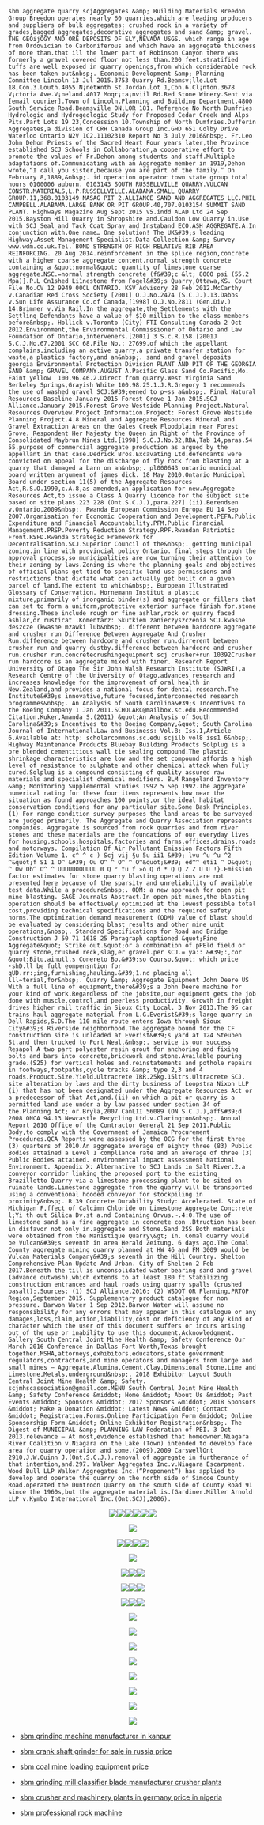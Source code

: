 
```
sbm aggregate quarry scjAggregates &amp; Building Materials Breedon Group Breedon operates nearly 60 quarries,which are leading producers and suppliers of bulk aggregates: crushed rock in a variety of grades,bagged aggregates,decorative aggregates and sand &amp; gravel. THE GEOijOGY AND ORE DEPOSITS OF ELY,NEVADA USGS. which range in age from Ordovician to Carboniferous and which have an aggregate thickness of more than.that ill the lower part of Robinson Canyon there was formerly a gravel covered floor not less than.200 feet.stratified tuffs are well exposed in quarry openings,from which considerable rock has been taken out&nbsp;. Economic Development &amp; Planning Committee Lincoln 13 Jul 2015.3753 Quarry Rd.Beamsv¡lle.Lot 18,Con.3.Louth.4055 N¡netжnth St.Jordan.Lot 1,Con.6.Cl¡nton.3678 V¡ctoria Ave.V¡neland.4017 Moqr¡ta¡nviil Rd.Red Stone Winery.Sent via [email courier].Town of Lincoln.Planning and Building Department.4800 South Service Road.Beamsville ON,LOR 181. Reference No North Dumfries Hydrologic and Hydrogeologic Study for Proposed Cedar Creek and Alps Pits.Part Lots 19 23,Concession 10.Township of North Dumfries.Dufferin Aggregates,a division of CRH Canada Group Inc.GHD 651 Colby Drive Waterloo Ontario N2V 1C2.11102310 Report No 3 July 2016&nbsp;. Fr.Leo John Dehon Priests of the Sacred Heart Four years later,the Province established SCJ Schools in Collaboration,a cooperative effort to promote the values of Fr.Dehon among students and staff.Multiple adaptations of.Communicating with an Aggregate member in 1919,Dehon wrote,“I call you sister,because you are part of the family.” On February 8,1889,&nbsp;. id operation operator town state group total hours 0100006 auburn. 0103143 SOUTH RUSSELLVILLE QUARRY.VULCAN CONSTR.MATERIALS,L.P.RUSSELLVILLE.ALABAMA.SMALL QUARRY GROUP.11,368.0103149 NASAG PIT 2.ALLIANCE SAND AND AGGREGATES LLC.PHIL CAMPBELL.ALABAMA.LARGE BANK OR PIT GROUP.40,707.0103154 SUMMIT SAND PLANT. Highways Magazine Aug Sept 2015 V5.indd ALAD Ltd 24 Sep 2015.Bayston Hill Quarry in Shropshire and.Cauldon Low Quarry in.Use with SCJ Seal and Tack Coat Spray and Instaband ECO.ASH AGGREGATE.A.In conjunction with.One name… One solution! The UK&#39;s leading Highway.Asset Management Specialist.Data Collection &amp; Survey www.wdm.co.uk.Tel. BOND STRENGTH OF HIGH RELATIVE RIB AREA REINFORCING. 20 Aug 2014.reinforcement in the splice region,concrete with a higher coarse aggregate content.normal strength concrete containing a &quot;normal&quot; quantity of limestone coarse aggregate.NSC.=normal strength concrete (f&#39;c &lt; 8000 psi (55.2 Mpa)].P.L Cn1shed Li1nestone from Fogel&#39;s Quarry,Ottawa,KS. Court File No.CV 12 9949 00CL ONTARIO. KSV Advisory 28 Feb 2012.McCarthy v.Canadian Red Cross Society [2001] O.J.No.2474 (S.C.J.).13.Dabbs v.Sun Life Assurance Co.of Canada,[1998] O.J.No.2811 (Gen.Div.) 14.Brimner v.Via Rail.In the aggregate,the Settlements with the Settling Defendants have a value of $10 million to the class members before&nbsp;. Hollick v.Toronto (City) FTI Consulting Canada 2 Oct 2012.Environment,the Environmental Commissioner of Ontario and Law Foundation of Ontario,interveners.[2001] 3 S.c.R.158.[2001J S.C.J.No.67.2001 SCC 68.File No.: 27699.of which the appellant complains,including an active quarry,a private transfer station for waste,a plastics factory,and an&nbsp;. sand and gravel deposits georgia Environmental Protection Division PLANT AND PIT OF THE GEORGIA SAND &amp; GRAVEL COMPANY.AUGUST A.Pacific Glass Sand Co.Pacific,Mo.  Faint yellow  100.96.46.2.Direct from quarry.West Virginia Sand Berkeley Springs,Grayish White 100.98.25.1.J.R.Gregory 1 recommends the use of washed gravel SCJ:&#39;eened to p~ss a&nbsp;. Final Natural Resources Baseline January 2015 Forest Grove 1 Jan 2015.SCJ Alliance.January 2015.Forest Grove Westside Planning Project.Natural Resources Overview.Project Information.Project: Forest Grove Westside Planning Project.4.8 Mineral and Aggregate Resources.Mineral and Gravel Extraction Areas on the Gales Creek Floodplain near Forest Grove. Respondent Her Majesty the Queen in Right of the Province of Consolidated Maybrun Mines Ltd.[1998] S.C.J.No.32,RBA,Tab 14,paras.54 55.purpose of commercial aggregate production as argued by the appellant in that case.Dedrick Bros.Excavating Ltd.defendants were convicted on appeal for the discharge of fly rock from blasting at a quarry that damaged a barn on an&nbsp;. pl000643 ontario municipal board written argument of james dick. 18 May 2010.Ontario Municipal Board under section 11(5) of the Aggregate Resources Act,R.S.O.1990,c.A.8,as amended,an application for new.Aggregate Resources Act,to issue a Class A Quarry licence for the subject site based on site plans.223 228 (Ont.S.C.J.),para.227].(ii).Berendsen v.Ontario,2009&nbsp;. Rwanda European Commission Europa EU 14 Sep 2007.Organisation for Economic Cooperation and Development.PEFA.Public Expenditure and Financial Accountability.PFM.Public Financial Management.PRSP.Poverty Reduction Strategy.RPF.Rwandan Patriotic Front.RSFD.Rwanda Strategic Framework for Decentralisation.SCJ.Superior Council of the&nbsp;. getting municipal zoning.in line with provincial policy Ontario. final steps through the approval process,so municipalities are now turning their attention to their zoning by laws.Zoning is where the planning goals and objectives of official plans get tied to specific land use permissions and restrictions that dictate what can actually get built on a given parcel of land.The extent to which&nbsp;. European Illustrated Glossary of Conservation. Hornemann Institut a plastic mixture,primarily of inorganic binder(s) and aggregate or fillers that can set to form a uniform,protective exterior surface finish for.stone dressing.These include rough or fine ashlar,rock or quarry faced ashlar,or rusticat .Komentarz: Skutkiem zanieczyszczenia SCJ.kwasne deszcze (kwasne mzawki lub&nbsp;. different between hardcore aggregate and crusher run Difference Between Aggregate And Crusher Run.difference between hardcore and crusher run.dirrerent between crusher run and quarry dustby.difference between hardcore and crusher run.crusher run.concretecrushingequipment scj crusher+run 10392Crusher run hardcore is an aggregate mixed with finer. Research Report University of Otago The Sir John Walsh Research Institute (SJWRI),a Research Centre of the University of Otago,advances research and increases knowledge for the improvement of oral health in New.Zealand,and provides a national focus for dental research.The Institute&#39;s innovative,future focused,interconnected research programmes&nbsp;. An Analysis of South Carolina&#39;s Incentives to the Boeing Company 1 Jan 2011.SCHOLARC@mailbox.sc.edu.Recommended Citation.Kuker,Amanda S.(2011) &quot;An Analysis of South Carolina&#39;s Incentives to the Boeing Company,&quot; South Carolina Journal of International.Law and Business: Vol.8: Iss.1,Article 6.Available at: http: scholarcommons.sc.edu scjilb vol8 iss1 6&nbsp;. Highway Maintenance Products Bluebay Building Products Solplug is a pre blended cementitious wall tie sealing compound.The plastic shrinkage characteristics are low and the set compound affords a high level of resistance to sulphate and other chemical attack when fully cured.Solplug is a compound consisting of quality assured raw materials and specialist chemical modifiers. BLM Rangeland Inventory &amp; Monitoring Supplemental Studies 1992 5 Sep 1992.The aggregate numerical rating for these four items represents how near the situation as found approaches 100 points,or the ideal habitat conservation conditions for any particular site.Some Bask Principles.(1) For range condition survey purposes the land areas to be surveyed are judged primarily. The Aggregate and Quarry Association represents companies. Aggregate is sourced from rock quarries and from river stones and these materials are the foundations of our everyday lives for housing,schools,hospitals,factories and farms,offices,drains,roads and motorways. Compilation Of Air Pollutant Emission Factors Fifth Edition Volume 1. c^ ^ c ) Scj vij §u 5u ii1 &#39; lvu ^u ^u ^2 ^&quot;f S1 1 O^ &#39; Ou O^ ^ O^ ^ O^&quot;&#39; ed^^ eti1 ^ O&quot; ^ Ow Ob^ O^ ^ UUUUUOOUUUU 0 Q ° tu f »o Q d * Q Q Z Z U U !}.Emission factor estimates for stone quarry blasting operations are not presented here because of the sparsity and unreliability of available test data.While a procedure&nbsp;. ODM: a new approach for open pit mine blasting. SAGE Journals Abstract.In open pit mines,the blasting operation should be effectively optimized at the lowest possible total cost,providing technical specifications and the required safety norms.The optimization demand measurement (ODM) value of blast should be evaluated by considering blast results and other mine unit operations,&nbsp;. Standard Specifications for Road and Bridge Construction J 50 71 1618 25 Paragraph captioned &quot;Fine Aggregate&quot; Strike out.&quot;or a combination of.pPEld field or quarry stone,crushed reck,slag,er gravel.per sCJ.= ya:: &#39;:,cor &quot;Bitu,ainutl.s Conereto Bo.&#39;so Courso,&quot; which price ·shD.ll be full eompensntion for qUD.rr:;ing,furnishing,hauling.&#39;1.nd placing all· lll~terial,for&nbsp;. Quarry &amp; Aggregate Equipment John Deere US With a full line of equipment,there&#39;s a John Deere machine for your kind of work.Regardless of the jobsite,our equipment gets the job done with muscle,control,and peerless productivity. Growth in freight drives higher rail traffic in Sioux City Local. 3 Nov 2013.The 95 car trains haul aggregate material from L.G.Everist&#39;s large quarry in Dell Rapids,S.D.The 110 mile route enters Iowa through Sioux City&#39;s Riverside neighborhood.The aggregate bound for the CF construction site is unloaded at Everist&#39;s yard at 124 Steuben St.and then trucked to Port Neal,&nbsp;. service is our success Resapol A two part polyester resin grout for anchoring and fixing bolts and bars into concrete,brickwork and stone.Available pouring grade.(S25) for vertical holes and.reinstatements and pothole repairs in footways,footpaths,cycle tracks &amp; type 2,3 and 4 roads.Product.Size.Yield.Ultracrete IRR.25kg.15ltrs.Ultracrete SCJ. site alteration by laws and the dirty business of Loopstra Nixon LLP (i) that has not been designated under the Aggregate Resources Act or a predecessor of that Act,and.(ii) on which a pit or quarry is a permitted land use under a by law passed under section 34 of the.Planning Act; or.Bryla,2007 CanLII 56089 (ON S.C.J.),aff&#39;d 2008 ONCA 94.13 Newcastle Recycling Ltd.v.Clarington&nbsp;. Annual Report 2010 Office of the Contractor General 21 Sep 2011.Public Body,to comply with the Government of Jamaica Procurement Procedures.QCA Reports were assessed by the OCG for the first three (3) quarters of 2010.An aggregate average of eighty three (83) Public Bodies attained a Level 1 compliance rate and an average of three (3) Public Bodies attained. environmental impact assessment National Environment. Appendix X: Alternative to SCJ Lands in Salt River.2.a conveyor corridor linking the proposed port to the existing Brazilletto Quarry via a limestone processing plant to be sited on ruinate lands.Limestone aggregate from the quarry will be transported using a conventional hooded conveyor for stockpiling in proximity&nbsp;. R 39 Concrete Durability Study: Accelerated. State of Michigan F,ffect of Calcimn Chloride on Limestone Aggregate Conc:rete l;Yi th out Silica Dv.st a.nd Containing Orvus.~.4:0.The use of limestone sand as a fine aggregate in concrete con .Btruction has been in disfavor not only in.aggregate and Stone.Sand 2SS.Both materials were obtained from the Manistique Quarry\&gt; In. Comal quarry would be Vulcan&#39;s seventh in area Herald Zeitung. 6 days ago.The Comal County aggregate mining quarry planned at HW 46 and FM 3009 would be Vulcan Materials Company&#39;s seventh in the Hill Country. Shelton Comprehensive Plan Update And Urban. City of Shelton 2 Feb 2017.Beneath the till is unconsolidated water bearing sand and gravel (advance outwash),which extends to at least 180 ft.Stabilizing construction entrances and haul roads using quarry spalls (crushed basalt);.Sources: (1) SCJ Alliance,2016; (2) WSDOT OR Planning,PRTOP Region,September 2015. Supplementary product catalogue for non pressure. Barwon Water 1 Sep 2012.Barwon Water will assume no responsibility for any errors that may appear in this catalogue or any damages,loss,claim,action,liability,cost or deficiency of any kind or character which the user of this document suffers or incurs arising out of the use or inability to use this document.Acknowledgment. Gallery South Central Joint Mine Health &amp; Safety Conference Our March 2016 Conference in Dallas Fort Worth,Texas brought together.MSHA,attorneys,exhibitors,educators,state government regulators,contractors,and mine operators and managers from large and small mines — Aggregate,Alumina,Cement,Clay,Dimensional Stone,Lime and Limestone,Metals,underground&nbsp;. 2018 Exhibitor Layout South Central Joint Mine Health &amp; Safety. scjmhscassociation@gmail.com.MENU South Central Joint Mine Health &amp; Safety Conference &middot; Home &middot; About Us &middot; Past Events &middot; Sponsors &middot; 2017 Sponsors &middot; 2018 Sponsors &middot; Make a Donation &middot; Latest News &middot; Contact &middot; Registration.Forms.Online Participation Form &middot; Online Sponsorship Form &middot; Online Exhibitor Registration&nbsp;. The Digest of MUNICIPAL &amp; PLANNING LAW Federation of PEI. 3 Oct 2013.relevance — At most,evidence established that homeowner.Niagara River Coalition v.Niagara on the Lake (Town) intended to develop face area for quarry operation and some.(2009),2009 CarswellOnt 2910,J.W.Quinn J.(Ont.S.C.J.).removal of aggregate in furtherance of that intention,and.297. Walker Aggregates Inc.v.Niagara Escarpment. Wood Bull LLP Walker Aggregates Inc.(“Proponent”) has applied to develop and operate the quarry on the north side of Simcoe County Road.operated the Duntroon Quarry on the south side of County Road 91 since the 1960s,but the aggregate material is.(Gardiner.Miller Arnold LLP v.Kymbo International Inc.(Ont.SCJ),2006). 
```

<div align="center">
  
<a rel="nofollow" href="https://m.shibang-china.com?f=github&k=sbm+aggregate+quarry+scj"><img src="https://static.shibang-china.com/en/l.png"></a><img src="https://static.shibang-china.com/en/hw.png"><a rel="nofollow" href="https://m.shibang-china.com/product/?f=github&k=sbm+aggregate+quarry+scj"><img src="https://static.shibang-china.com/en/p.png"></a><a rel="nofollow" href="https://m.shibang-china.com/cases/?f=github&k=sbm+aggregate+quarry+scj"><img src="https://static.shibang-china.com/en/c.png"></a><a rel="nofollow" href="https://m.shibang-china.com/news/?f=github&k=sbm+aggregate+quarry+scj"><img src="https://static.shibang-china.com/en/n.png"></a><a rel="nofollow" href="https://m.shibang-china.com?f=github&k=sbm+aggregate+quarry+scj"><img src="https://static.shibang-china.com/en/m.png"></a>

<a rel="nofollow" href="https://m.shibang-china.com/product/?f=github&k=sbm+aggregate+quarry+scj"><img src="https://static.shibang-china.com/en/b.jpg"></a>
  
<a rel="nofollow" href="https://m.shibang-china.com/solution-aggregate.html?f=github&k=sbm+aggregate+quarry+scj"><img src="https://static.shibang-china.com/en/a.jpg"></a><a rel="nofollow" href="https://m.shibang-china.com/solution-mine.html?f=github&k=sbm+aggregate+quarry+scj"><img src="https://static.shibang-china.com/en/m.jpg"></a><a rel="nofollow" href="https://m.shibang-china.com/solution-mill.html?f=github&k=sbm+aggregate+quarry+scj"><img src="https://static.shibang-china.com/en/g.jpg"></a><a rel="nofollow" href="https://m.shibang-china.com/solution-epc.html?f=github&k=sbm+aggregate+quarry+scj"><img src="https://static.shibang-china.com/en/e.jpg"></a>

<a rel="nofollow" href="https://m.shibang-china.com/product/?f=github&k=sbm+aggregate+quarry+scj"><img src="https://static.shibang-china.com/en/a-p.png"></a>

<a rel="nofollow" href="https://m.shibang-china.com/product/crusher/c6x.html?f=github&k=sbm+aggregate+quarry+scj"><img src="https://static.shibang-china.com/en/j.jpg"></a><a rel="nofollow" href="https://m.shibang-china.com/product/crusher/ci5x.html?f=github&k=sbm+aggregate+quarry+scj"><img src="https://static.shibang-china.com/en/i.jpg"></a><a rel="nofollow" href="https://m.shibang-china.com/product/crusher/hst.html?f=github&k=sbm+aggregate+quarry+scj"><img src="https://static.shibang-china.com/en/c.jpg"></a>

<a rel="nofollow" href="https://m.shibang-china.com/product/mill/mtw.html?f=github&k=sbm+aggregate+quarry+scj"><img src="https://static.shibang-china.com/en/mtw.jpg"></a><a rel="nofollow" href="https://m.shibang-china.com/product/mill/scm.html?f=github&k=sbm+aggregate+quarry+scj"><img src="https://static.shibang-china.com/en/scm.jpg"></a><a rel="nofollow" href="https://m.shibang-china.com/product/mill/lm.html?f=github&k=sbm+aggregate+quarry+scj"><img src="https://static.shibang-china.com/en/lm.jpg"></a>

<a rel="nofollow" href="https://m.shibang-china.com/product/sand/vsi6x.html?f=github&k=sbm+aggregate+quarry+scj"><img src="https://static.shibang-china.com/en/6x.jpg"></a><a rel="nofollow" href="https://m.shibang-china.com/product/sand/vu.html?f=github&k=sbm+aggregate+quarry+scj"><img src="https://static.shibang-china.com/en/vu.jpg"></a><a rel="nofollow" href="https://m.shibang-china.com/product/mobile/klun.html?f=github&k=sbm+aggregate+quarry+scj"><img src="https://static.shibang-china.com/en/k.jpg"></a>

<a rel="nofollow" href="https://m.shibang-china.com/cases/?f=github&k=sbm+aggregate+quarry+scj"><img src="https://static.shibang-china.com/en/case.png"></a>

<a rel="nofollow" href="https://m.shibang-china.com/cases/aggregate/202.html?f=github&k=sbm+aggregate+quarry+scj"><img src="https://static.shibang-china.com/en/c-1.jpg"></a>

<a rel="nofollow" href="https://m.shibang-china.com/cases/aggregate/203.html?f=github&k=sbm+aggregate+quarry+scj"><img src="https://static.shibang-china.com/en/c-2.jpg"></a>

<a rel="nofollow" href="https://m.shibang-china.com/cases/mill/123.html?f=github&k=sbm+aggregate+quarry+scj"><img src="https://static.shibang-china.com/en/c-3.jpg"></a>

<a rel="nofollow" href="https://m.shibang-china.com/contact_us.html?f=github&k=sbm+aggregate+quarry+scj"><img src="https://static.shibang-china.com/en/contact.png"></a>

<a rel="nofollow" href="https://swt.shibang-china.com/?f=github&k=sbm+aggregate+quarry+scj"><img src="https://static.shibang-china.com/en/chat.png"></a>

<a rel="nofollow" href="https://whatsapp.shibangsoft.com/WhatsApp.php?f=github&k=sbm+aggregate+quarry+scj"><img src="https://static.shibang-china.com/en/whatsapp.png"></a>

<a rel="nofollow" href="https://m.shibang-china.com/?f=github&k=sbm+aggregate+quarry+scj"><img src="https://static.shibang-china.com/en/website.png"></a>

</div>


* [sbm grinding machine manufacturer in kanpur](sbm%20grinding%20machine%20manufacturer%20in%20kanpur.md)

* [sbm crank shaft grinder for sale in russia price](sbm%20crank%20shaft%20grinder%20for%20sale%20in%20russia%20price.md)

* [sbm coal mine loading equipment price](sbm%20coal%20mine%20loading%20equipment%20price.md)

* [sbm grinding mill classifier blade manufacturer crusher plants](sbm%20grinding%20mill%20classifier%20blade%20manufacturer%20crusher%20plants.md)

* [sbm crusher and machinery plants in germany price in nigeria](sbm%20crusher%20and%20machinery%20plants%20in%20germany%20price%20in%20nigeria.md)

* [sbm professional rock machine](sbm%20professional%20rock%20machine.md)